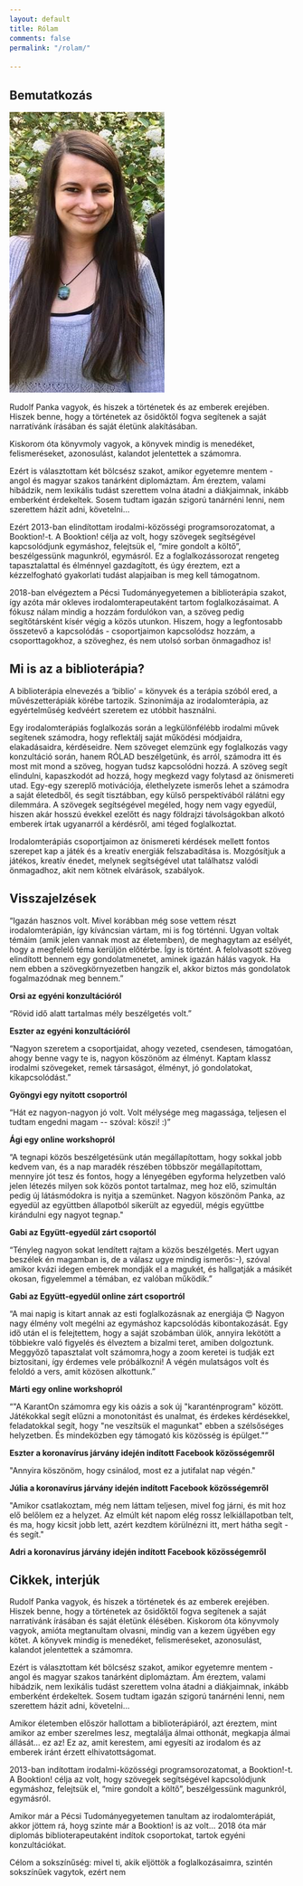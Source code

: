 ```yaml
---
layout: default
title: Rólam
comments: false
permalink: "/rolam/"

---
```

## Bemutatkozás

![](/assets/img/about/panka-intro-image.png)

Rudolf Panka vagyok, és hiszek a történetek és az emberek erejében. Hiszek benne, hogy a történetek az ősidőktől fogva segítenek a saját narratívánk írásában és saját életünk alakításában.

Kiskorom óta könyvmoly vagyok, a könyvek mindig is menedéket, felismeréseket, azonosulást, kalandot jelentettek a számomra.

Ezért is választottam két bölcsész szakot, amikor egyetemre mentem - angol és magyar szakos tanárként diplomáztam. Ám éreztem, valami hibádzik, nem lexikális tudást szerettem volna átadni a diákjaimnak, inkább emberként érdekeltek. Sosem tudtam igazán szigorú tanárnéni lenni, nem szerettem házit adni, követelni…

Ezért 2013-ban elindítottam irodalmi-közösségi programsorozatomat, a Booktion!-t. A Booktion! célja az volt, hogy szövegek segítségével kapcsolódjunk egymáshoz, felejtsük el, “mire gondolt a költő”, beszélgessünk magunkról, egymásról. Ez a foglalkozássorozat rengeteg tapasztalattal és élménnyel gazdagított, és úgy éreztem, ezt a kézzelfogható gyakorlati tudást alapjaiban is meg kell támogatnom.

2018-ban elvégeztem a Pécsi Tudományegyetemen a biblioterápia szakot, így azóta már okleves irodalomterapeutaként tartom foglalkozásaimat. A fókusz nálam mindig a hozzám fordulókon van, a szöveg pedig segítőtársként kísér végig a közös utunkon. Hiszem, hogy a legfontosabb összetevő a kapcsolódás - csoportjaimon kapcsolódsz hozzám, a csoporttagokhoz, a szöveghez, és nem utolsó sorban önmagadhoz is!

## Mi is az a biblioterápia?

A biblioterápia elnevezés a ‘biblio’ = könyvek és a terápia szóból ered, a művészetterápiák körébe tartozik. Szinonímája az irodalomterápia, az egyértelműség kedvéért szeretem ez utóbbit használni.

Egy irodalomterápiás foglalkozás során a legkülönfélébb irodalmi művek segítenek számodra, hogy reflektálj saját működési módjaidra, elakadásaidra, kérdéseidre. Nem szöveget elemzünk egy foglalkozás vagy konzultáció során, hanem RÓLAD beszélgetünk, és arról, számodra itt és most mit mond a szöveg, hogyan tudsz kapcsolódni hozzá. A szöveg segít elindulni, kapaszkodót ad hozzá, hogy megkezd vagy folytasd az önismereti utad. Egy-egy szereplő motivációja, élethelyzete ismerős lehet a számodra a saját életedből, és segít tisztábban, egy külső perspektívából rálátni egy dilemmára. A szövegek segítségével megéled, hogy nem vagy egyedül, hiszen akár hosszú évekkel ezelőtt és nagy földrajzi távolságokban alkotó emberek írtak ugyanarról a kérdésről, ami téged foglalkoztat.

Irodalomterápiás csoportjaimon az önismereti kérdések mellett fontos szerepet kap a játék és a kreatív energiák felszabadítása is. Mozgósítjuk a játékos, kreatív énedet, melynek segítségével utat találhatsz valódi önmagadhoz, akit nem kötnek elvárások, szabályok.

## Visszajelzések

“Igazán hasznos volt. Mivel korábban még sose vettem részt irodalomterápián, így kíváncsian vártam, mi is fog történni. Ugyan voltak témáim (amik jelen vannak most az életemben), de meghagytam az esélyét, hogy a megfelelő téma kerüljön előtérbe. Így is történt. A felolvasott szöveg elindított bennem egy gondolatmenetet, aminek igazán hálás vagyok. Ha nem ebben a szövegkörnyezetben hangzik el, akkor biztos más gondolatok fogalmazódnak meg bennem.”

**Orsi az egyéni konzultációról**

“Rövid idő alatt tartalmas mély beszélgetés volt.”

**Eszter az egyéni konzultációról**

“Nagyon szeretem a csoportjaidat, ahogy vezeted, csendesen, támogatóan, ahogy benne vagy te is, nagyon köszönöm az élményt. Kaptam klassz irodalmi szövegeket, remek társaságot, élményt, jó gondolatokat, kikapcsolódást.”

**Gyöngyi egy nyitott csoportról**

“Hát ez nagyon-nagyon jó volt.
Volt mélysége meg magassága, teljesen el tudtam engedni magam -- szóval: köszi! :)”

**Ági egy online workshopról**

“A tegnapi közös beszélgetésünk után megállapítottam, hogy sokkal jobb kedvem van, és a nap maradék részében többször megállapítottam, mennyire jót tesz és fontos, hogy a lényegében egyforma helyzetben való jelen létezés milyen sok közös pontot tartalmaz, meg hoz elő, szimultán pedig új látásmódokra is nyitja a szemünket.
Nagyon köszönöm Panka, az egyedül az együttben állapotból sikerült az egyedül, mégis együttbe kirándulni egy nagyot tegnap."

**Gabi az Együtt-egyedül zárt csoportól**

“Tényleg nagyon sokat lendített rajtam a közös beszélgetés. Mert ugyan beszélek én magamban is, de a válasz ugye mindig ismerős:-), szóval amikor kvázi idegen emberek mondják el a magukét, és hallgatják a másikét okosan, figyelemmel a témában, ez valóban működik.”

**Gabi az Együtt-egyedül online zárt csoportról**

“A mai napig is kitart annak az esti foglalkozásnak az energiája 😍 Nagyon nagy élmény volt megélni az egymáshoz kapcsolódás kibontakozását. Egy idő után el is felejtettem, hogy a saját szobámban ülök, annyira lekötött a többiekre való figyelés és élveztem a bizalmi teret, amiben dolgoztunk. Meggyőző tapasztalat volt számomra,hogy a zoom keretei is tudják ezt biztositani, így érdemes vele próbálkozni! A végén mulatságos volt és feloldó a vers, amit közösen alkottunk.”

**Márti egy online workshopról**

“"A KarantOn számomra egy kis oázis a sok új "karanténprogram" között. Játékokkal segít elűzni a monotonitást és unalmat, és érdekes kérdésekkel, feladatokkal segít, hogy "ne veszítsük el magunkat" ebben a szélsőséges helyzetben. És mindeközben egy támogató kis közösség is épülget."”

**Eszter a koronavírus járvány idején indított Facebook közösségemről**

"Annyira köszönöm, hogy csinálod, most ez a jutifalat nap végén."

**Júlia a koronavírus járvány idején indított Facebook közösségemről**

"Amikor csatlakoztam, még nem láttam teljesen, mivel fog járni, és mit hoz elő belőlem ez a helyzet. Az elmúlt két napom elég rossz lelkiállapotban telt, és ma, hogy kicsit jobb lett, azért kezdtem körülnézni itt, mert hátha segít - és segít."

**Adri a koronavírus járvány idején indított Facebook közösségemről**

## Cikkek, interjúk

Rudolf Panka vagyok, és hiszek a történetek és az emberek erejében. Hiszek benne, hogy a történetek az ősidőktől fogva segítenek a saját narratívánk írásában és saját életünk élésében.
Kiskorom óta könyvmoly vagyok, amióta megtanultam olvasni, mindig van a kezem ügyében egy kötet. A könyvek mindig is menedéket, felismeréseket, azonosulást, kalandot jelentettek a számomra.

Ezért is választottam két bölcsész szakot, amikor egyetemre mentem - angol és magyar szakos tanárként diplomáztam. Ám éreztem, valami hibádzik, nem lexikális tudást szerettem volna átadni a diákjaimnak, inkább emberként érdekeltek. Sosem tudtam igazán szigorú tanárnéni lenni, nem szerettem házit adni, követelni…

Amikor életemben először hallottam a biblioterápiáról, azt éreztem, mint amikor az ember szerelmes lesz, megtalálja álmai otthonát, megkapja álmai állását… ez az! Ez az, amit kerestem, ami egyesíti az irodalom és az emberek iránt érzett elhivatottságomat.

2013-ban indítottam irodalmi-közösségi programsorozatomat, a Booktion!-t. A Booktion! célja az volt, hogy szövegek segítségével kapcsolódjunk egymáshoz, felejtsük el, “mire gondolt a költő”, beszélgessünk magunkról, egymásról.

Amikor már a Pécsi Tudományegyetemen tanultam az irodalomterápiát, akkor jöttem rá, hoyg szinte már a Booktion! is az volt…
2018 óta már diplomás biblioterapeutaként indítok csoportokat, tartok egyéni konzultációkat.

Célom a sokszínűség: mivel ti, akik eljöttök a foglalkozásaimra, szintén sokszínűek vagytok, ezért nem